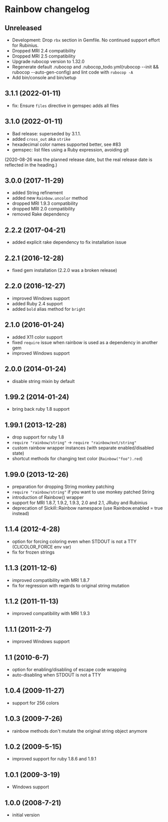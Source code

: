 # Rainbow changelog

## Unreleased

- Development: Drop `rbx` section in Gemfile. No continued support effort for Rubinius.
- Dropped MRI 2.4 compatibility
- Dropped MRI 2.5 compatibility
- Upgrade rubocop version to 1.32.0
- Regenerate default .rubocop and .rubocop_todo.yml(rubocop --init && rubocop --auto-gen-config) and lint code with `rubocop -A`
- Add bin/console and bin/setup

## 3.1.1 (2022-01-11)

- fix: Ensure `files` directive in gemspec adds all files

## 3.1.0 (2022-01-11)

- Bad release: superseded by 3.1.1.
- added `cross_out` aka `strike`
- hexadecimal color names supported better, see #83
- gemspec: list files using a Ruby expression, avoiding git

(2020-08-26 was the planned release date, but the real release date is reflected in the heading.)

## 3.0.0 (2017-11-29)

* added String refinement
* added new `Rainbow.uncolor` method
* dropped MRI 1.9.3 compatibility
* dropped MRI 2.0 compatibility
* removed Rake dependency

## 2.2.2 (2017-04-21)

* added explicit rake dependency to fix installation issue

## 2.2.1 (2016-12-28)

* fixed gem installation (2.2.0 was a broken release)

## 2.2.0 (2016-12-27)

* improved Windows support
* added Ruby 2.4 support
* added `bold` alias method for `bright`

## 2.1.0 (2016-01-24)

* added X11 color support
* fixed `require` issue when rainbow is used as a dependency in another gem
* improved Windows support

## 2.0.0 (2014-01-24)

* disable string mixin by default

## 1.99.2 (2014-01-24)

* bring back ruby 1.8 support

## 1.99.1 (2013-12-28)

* drop support for ruby 1.8
* `require "rainbow/string"` -> `require "rainbow/ext/string"`
* custom rainbow wrapper instances (with separate enabled/disabled state)
* shortcut methods for changing text color (`Rainbow("foo").red`)

## 1.99.0 (2013-12-26)

* preparation for dropping String monkey patching
* `require "rainbow/string"` if you want to use monkey patched String
* introduction of Rainbow() wrapper
* support for MRI 1.8.7, 1.9.2, 1.9.3, 2.0 and 2.1, JRuby and Rubinius
* deprecation of Sickill::Rainbow namespace (use Rainbow.enabled = true instead)

## 1.1.4 (2012-4-28)

* option for forcing coloring even when STDOUT is not a TTY (CLICOLOR_FORCE env var)
* fix for frozen strings

## 1.1.3 (2011-12-6)

* improved compatibility with MRI 1.8.7
* fix for regression with regards to original string mutation

## 1.1.2 (2011-11-13)

* improved compatibility with MRI 1.9.3

## 1.1.1 (2011-2-7)

* improved Windows support

## 1.1 (2010-6-7)

* option for enabling/disabling of escape code wrapping
* auto-disabling when STDOUT is not a TTY

## 1.0.4 (2009-11-27)

* support for 256 colors

## 1.0.3 (2009-7-26)

* rainbow methods don't mutate the original string object anymore

## 1.0.2 (2009-5-15)

* improved support for ruby 1.8.6 and 1.9.1

## 1.0.1 (2009-3-19)

* Windows support

## 1.0.0 (2008-7-21)

* initial version
